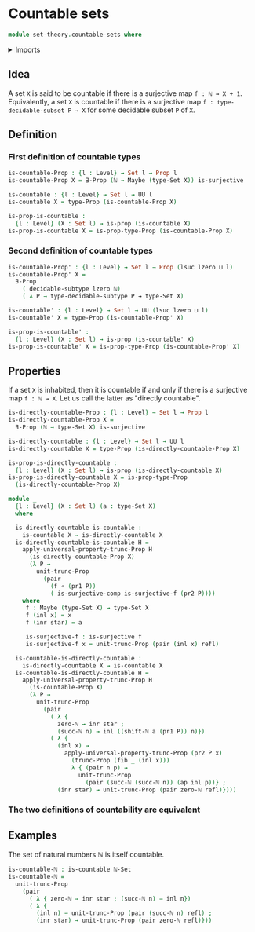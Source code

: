 # Countable sets

```agda
module set-theory.countable-sets where
```

<details><summary>Imports</summary>

```agda
open import elementary-number-theory.natural-numbers

open import foundation.decidable-subtypes
open import foundation.existential-quantification
open import foundation.maybe
open import foundation.propositional-truncations
open import foundation.propositions
open import foundation.sets
open import foundation.shifting-sequences
open import foundation.surjective-maps
open import foundation.unit-type
open import foundation.universe-levels

open import foundation-core.coproduct-types
open import foundation-core.dependent-pair-types
open import foundation-core.empty-types
open import foundation-core.fibers-of-maps
open import foundation-core.functions
open import foundation-core.identity-types
open import foundation-core.negation
```

</details>

## Idea

A set `X` is said to be countable if there is a surjective map `f : ℕ → X + 1`.
Equivalently, a set `X` is countable if there is a surjective map
`f : type-decidable-subset P → X` for some decidable subset `P` of `X`.

## Definition

### First definition of countable types

```agda
is-countable-Prop : {l : Level} → Set l → Prop l
is-countable-Prop X = ∃-Prop (ℕ → Maybe (type-Set X)) is-surjective

is-countable : {l : Level} → Set l → UU l
is-countable X = type-Prop (is-countable-Prop X)

is-prop-is-countable : 
  {l : Level} (X : Set l) → is-prop (is-countable X)
is-prop-is-countable X = is-prop-type-Prop (is-countable-Prop X)
```

### Second definition of countable types

```agda
is-countable-Prop' : {l : Level} → Set l → Prop (lsuc lzero ⊔ l)
is-countable-Prop' X =
  ∃-Prop
    ( decidable-subtype lzero ℕ)
    ( λ P → type-decidable-subtype P ↠ type-Set X)

is-countable' : {l : Level} → Set l → UU (lsuc lzero ⊔ l)
is-countable' X = type-Prop (is-countable-Prop' X)

is-prop-is-countable' : 
  {l : Level} (X : Set l) → is-prop (is-countable' X)
is-prop-is-countable' X = is-prop-type-Prop (is-countable-Prop' X)
```

## Properties

If a set `X` is inhabited, then it is countable if and only if there is a
surjective map `f : ℕ → X`. Let us call the latter as "directly countable".

```agda
is-directly-countable-Prop : {l : Level} → Set l → Prop l
is-directly-countable-Prop X =
  ∃-Prop (ℕ → type-Set X) is-surjective

is-directly-countable : {l : Level} → Set l → UU l
is-directly-countable X = type-Prop (is-directly-countable-Prop X)

is-prop-is-directly-countable : 
  {l : Level} (X : Set l) → is-prop (is-directly-countable X)
is-prop-is-directly-countable X = is-prop-type-Prop
  (is-directly-countable-Prop X)

module _
  {l : Level} (X : Set l) (a : type-Set X)
  where

  is-directly-countable-is-countable : 
    is-countable X → is-directly-countable X
  is-directly-countable-is-countable H =
    apply-universal-property-trunc-Prop H
      (is-directly-countable-Prop X)
      (λ P →
        unit-trunc-Prop
          (pair
            (f ∘ (pr1 P))
            ( is-surjective-comp is-surjective-f (pr2 P))))
    where
     f : Maybe (type-Set X) → type-Set X
     f (inl x) = x
     f (inr star) = a

     is-surjective-f : is-surjective f
     is-surjective-f x = unit-trunc-Prop (pair (inl x) refl)

  is-countable-is-directly-countable : 
    is-directly-countable X → is-countable X
  is-countable-is-directly-countable H =
    apply-universal-property-trunc-Prop H
      (is-countable-Prop X)
      (λ P →
        unit-trunc-Prop
          (pair
            ( λ {
              zero-ℕ → inr star ;
              (succ-ℕ n) → inl ((shift-ℕ a (pr1 P)) n)})
            ( λ {
              (inl x) →
                apply-universal-property-trunc-Prop (pr2 P x)
                  (trunc-Prop (fib _ (inl x)))
                  λ { (pair n p) →
                    unit-trunc-Prop
                      (pair (succ-ℕ (succ-ℕ n)) (ap inl p))} ;
              (inr star) → unit-trunc-Prop (pair zero-ℕ refl)})))
```

### The two definitions of countability are equivalent

## Examples

The set of natural numbers ℕ is itself countable.

```agda
is-countable-ℕ : is-countable ℕ-Set
is-countable-ℕ =
  unit-trunc-Prop
    (pair
      ( λ { zero-ℕ → inr star ; (succ-ℕ n) → inl n})
      ( λ {
        (inl n) → unit-trunc-Prop (pair (succ-ℕ n) refl) ;
        (inr star) → unit-trunc-Prop (pair zero-ℕ refl)}))
```

